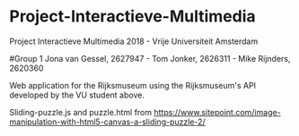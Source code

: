# Project-Interactieve-Multimedia
Project Interactieve Multimedia 2018 - Vrije Universiteit Amsterdam

#Group 1
Jona van Gessel, 2627947 - 
Tom Jonker, 2626311 - 
Mike Rijnders, 2620360

Web application for the Rijksmuseum using the Rijksmuseum's API developed by the VU student above.

Sliding-puzzle.js and puzzle.html from https://www.sitepoint.com/image-manipulation-with-html5-canvas-a-sliding-puzzle-2/